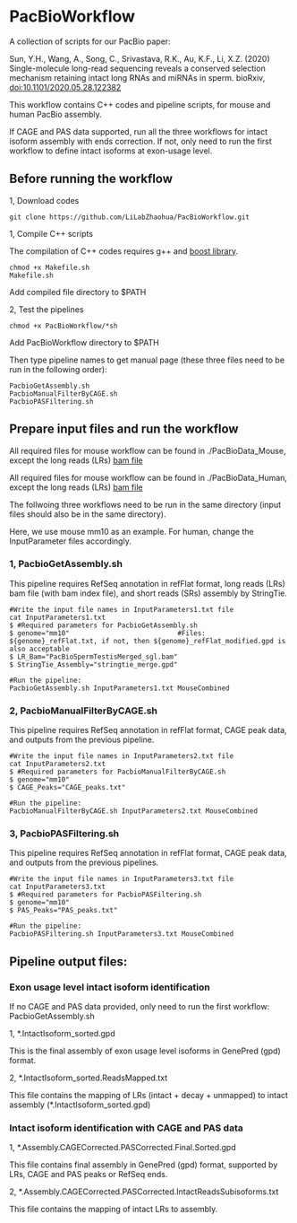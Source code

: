 # PacBioWorkflow
A collection of scripts for our PacBio paper:

Sun, Y.H., Wang, A., Song, C., Srivastava, R.K., Au, K.F., Li, X.Z. (2020) Single-molecule long-read sequencing reveals a conserved selection mechanism retaining intact long RNAs and miRNAs in sperm. bioRxiv, [doi:10.1101/2020.05.28.122382](https://www.biorxiv.org/content/10.1101/2020.05.28.122382v1)

This workflow contains C++ codes and pipeline scripts, for mouse and human PacBio assembly.

If CAGE and PAS data supported, run all the three workflows for intact isoform assembly with ends correction. If not, only need to run the first workflow to define intact isoforms at exon-usage level.

## Before running the workflow

1, Download codes

```
git clone https://github.com/LiLabZhaohua/PacBioWorkflow.git
```

1, Compile C++ scripts

The compilation of C++ codes requires g++ and [boost library](https://www.boost.org/).

```
chmod +x Makefile.sh
Makefile.sh
```

Add compiled file directory to $PATH

2, Test the pipelines

```
chmod +x PacBioWorkflow/*sh
```

Add PacBioWorkflow directory to $PATH

Then type pipeline names to get manual page (these three files need to be run in the following order):

```
PacbioGetAssembly.sh
PacbioManualFilterByCAGE.sh
PacbioPASFiltering.sh
```

## Prepare input files and run the workflow

All required files for mouse workflow can be found in ./PacBioData_Mouse, except the long reads (LRs) [bam file]()

All required files for mouse workflow can be found in ./PacBioData_Human, except the long reads (LRs) [bam file]()

The follwoing three workflows need to be run in the same directory (input files should also be in the same directory).

Here, we use mouse mm10 as an example. For human, change the InputParameter files accordingly.

### 1, PacbioGetAssembly.sh

This pipeline requires RefSeq annotation in refFlat format, long reads (LRs) bam file (with bam index file), and short reads (SRs) assembly by StringTie.

```
#Write the input file names in InputParameters1.txt file
cat InputParameters1.txt
$ #Required parameters for PacbioGetAssembly.sh
$ genome="mm10"                           #Files: ${genome}_refFlat.txt, if not, then ${genome}_refFlat_modified.gpd is also acceptable
$ LR_Bam="PacBioSpermTestisMerged_sgl.bam"
$ StringTie_Assembly="stringtie_merge.gpd"

#Run the pipeline:
PacbioGetAssembly.sh InputParameters1.txt MouseCombined
```

### 2, PacbioManualFilterByCAGE.sh

This pipeline requires RefSeq annotation in refFlat format, CAGE peak data, and outputs from the previous pipeline.

```
#Write the input file names in InputParameters2.txt file
cat InputParameters2.txt
$ #Required parameters for PacbioManualFilterByCAGE.sh
$ genome="mm10"
$ CAGE_Peaks="CAGE_peaks.txt"

#Run the pipeline:
PacbioManualFilterByCAGE.sh InputParameters2.txt MouseCombined
```

### 3, PacbioPASFiltering.sh

This pipeline requires RefSeq annotation in refFlat format, CAGE peak data, and outputs from the previous pipelines.

```
#Write the input file names in InputParameters3.txt file
cat InputParameters3.txt
$ #Required parameters for PacbioPASFiltering.sh
$ genome="mm10"
$ PAS_Peaks="PAS_peaks.txt"
  
#Run the pipeline:
PacbioPASFiltering.sh InputParameters3.txt MouseCombined
```

## Pipeline output files:

### Exon usage level intact isoform identification

If no CAGE and PAS data provided, only need to run the first workflow: PacbioGetAssembly.sh

1, *.IntactIsoform_sorted.gpd

This is the final assembly of exon usage level isoforms in GenePred (gpd) format.

2, *.IntactIsoform_sorted.ReadsMapped.txt

This file contains the mapping of LRs (intact + decay + unmapped) to intact assembly (*.IntactIsoform_sorted.gpd)

### Intact isoform identification with CAGE and PAS data

1, *.Assembly.CAGECorrected.PASCorrected.Final.Sorted.gpd

This file contains final assembly in GenePred (gpd) format, supported by LRs, CAGE and PAS peaks or RefSeq ends.

2, *.Assembly.CAGECorrected.PASCorrected.IntactReadsSubisoforms.txt

This file contains the mapping of intact LRs to assembly.
